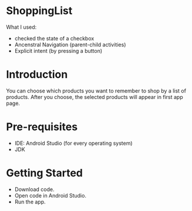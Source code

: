 # ShoppingList
What I used:
- checked the state of a checkbox
- Ancenstral Navigation (parent-child activities)
- Explicit intent (by pressing a button)
# Introduction
You can choose which products you want to remember to shop by a list of products. After you choose, the selected products will appear in first app page.
# Pre-requisites
- IDE: Android Studio (for every operating system)
- JDK
# Getting Started
- Download code.
- Open code in Android Studio.
- Run the app.
